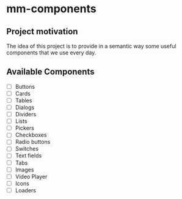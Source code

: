 # mm-components

## Project motivation

The idea of this project is to provide in a semantic way some useful components that we use every day.

## Available Components
 - [ ] Buttons
 - [ ] Cards
 - [ ] Tables
 - [ ] Dialogs
 - [ ] Dividers
 - [ ] Lists
 - [ ] Pickers
 - [ ] Checkboxes
 - [ ] Radio buttons
 - [ ] Switches
 - [ ] Text fields
 - [ ] Tabs
 - [ ] Images
 - [ ] Vídeo Player
 - [ ] Icons
 - [ ] Loaders
